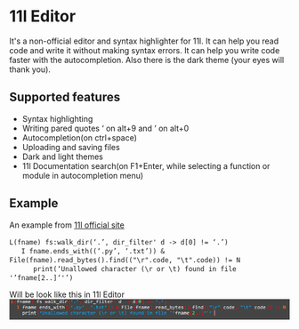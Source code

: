 # 11l Editor
It's a non-official editor and syntax highlighter for 11l. It can help you read code and write it without making syntax errors. It can help you write code faster with the autocompletion. Also there is the dark theme (your eyes will thank you).
## Supported features
- Syntax highlighting
- Writing pared quotes ‘ on alt+9 and ’ on alt+0
- Autocompletion(on ctrl+space)
- Uploading and saving files
- Dark and light themes
- 11l Documentation search(on F1+Enter, while selecting a function or module in autocompletion menu)
## Example
An example from [11l official site](http://11l-lang.org/)
```
L(fname) fs:walk_dir(‘.’, dir_filter' d -> d[0] != ‘.’)
   I fname.ends_with((‘.py’, ‘.txt’)) & File(fname).read_bytes().find(("\r".code, "\t".code)) != N
      print(‘Unallowed character (\r or \t) found in file '’fname[2..]‘'’)
```
Will be look like this in 11l Editor
!["Highlighted code example"](resources/11leditor.png "Highlighted code example")
